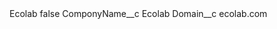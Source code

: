 <?xml version="1.0" encoding="UTF-8"?>
<CustomMetadata xmlns="http://soap.sforce.com/2006/04/metadata" xmlns:xsi="http://www.w3.org/2001/XMLSchema-instance" xmlns:xsd="http://www.w3.org/2001/XMLSchema">
    <label>Ecolab</label>
    <protected>false</protected>
    <values>
        <field>ComponyName__c</field>
        <value xsi:type="xsd:string">Ecolab</value>
    </values>
    <values>
        <field>Domain__c</field>
        <value xsi:type="xsd:string">ecolab.com</value>
    </values>
</CustomMetadata>
